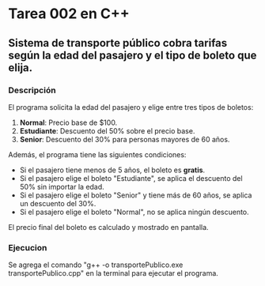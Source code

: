 # Tarea 002 en C++

## Sistema de transporte público cobra tarifas según la edad del pasajero y el tipo de boleto que elija.

### Descripción
El programa solicita la edad del pasajero y elige entre tres tipos de boletos:
1. **Normal**: Precio base de $100.
2. **Estudiante**: Descuento del 50% sobre el precio base.
3. **Senior**: Descuento del 30% para personas mayores de 60 años.

Además, el programa tiene las siguientes condiciones:
- Si el pasajero tiene menos de 5 años, el boleto es **gratis**.
- Si el pasajero elige el boleto "Estudiante", se aplica el descuento del 50% sin importar la edad.
- Si el pasajero elige el boleto "Senior" y tiene más de 60 años, se aplica un descuento del 30%.
- Si el pasajero elige el boleto "Normal", no se aplica ningún descuento.

El precio final del boleto es calculado y mostrado en pantalla.


### Ejecucion
Se agrega el comando "g++ -o transportePublico.exe transportePublico.cpp" en la terminal para ejecutar el programa.